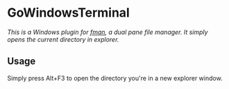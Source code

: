 # GoWindowsTerminal

_This is a Windows plugin for [fman](https://fman.io/), a dual pane file manager. It simply opens the current directory in 
explorer._

## Usage

Simply press Alt+F3 to open the directory you're in a new explorer window.
